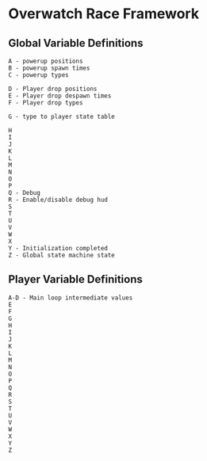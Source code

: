 # Overwatch Race Framework

## Global Variable Definitions


    A - powerup positions
    B - powerup spawn times
    C - powerup types
    
    D - Player drop positions
    E - Player drop despawn times
    F - Player drop types
    
    G - type to player state table 
    
    H
    I
    J
    K
    L 
    M
    N
    O
    P
    Q - Debug
    R - Enable/disable debug hud
    S
    T
    U
    V
    W
    X
    Y - Initialization completed
    Z - Global state machine state

## Player Variable Definitions

    A-D - Main loop intermediate values
    E
    F
    G
    H
    I
    J
    K
    L
    M
    N
    O
    P
    Q
    R
    S
    T
    U
    V
    W
    X
    Y
    Z
